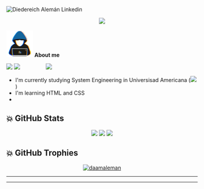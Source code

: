 ![Diedereich Alemán Linkedin](https://i.dell.com/is/image/DellContent/content/dam/ss2/product-images/dell-client-products/peripherals/keyboard/aw-pro-wireless-keyboard/media-galleries/dsom/keyboard-alienware-pro-bk-gallery-1.psd?fmt=png-alpha&pscan=auto&scl=1&hei=804&wid=2322&qlt=100,1&resMode=sharp2&size=2322,804&chrss=full)

<p align="center">
  <a><img src="https://readme-typing-svg.herokuapp.com/?font=Arial&color=B42000&size=25&center=true&vCenter=true&width=600&height=100&lines=Diedereich+A.+Aleman+Martinez..."></a>
</p>

<picture><img src = "https://github.com/0xAbdulKhalid/0xAbdulKhalid/raw/main/assets/mdImages/about_me.gif" width = 70px></picture> **About me**

<picture> <img align="right" src="src/Working.gif" width = 400px></picture>
 <p align="left">
  <img src="https://img.shields.io/badge/Focus-Frontend%20Development-dodgerblue" />
  <img src="https://img.shields.io/badge/Languages-English-dodgerblue" />
</p>

- I'm currently studying System Engineering in Universisad Americana (<picture><img src = "https://logosnicas.com/wp-content/uploads/2022/08/universidad_americana_2020.png" width = 30px></picture>)
- I'm learning HTML and CSS 
- 

## 💥 GitHub Stats

<p align = "center">
  <img src = "https://github-readme-stats.vercel.app/api?username=daamaleman&show_icons=true&theme=nightowl&count_private=true&hide_border=true" width = 400>
  <img src = "https://github-readme-streak-stats.herokuapp.com/?user=daamaleman&theme=nightowl&hide_border=true" width = 400>
  <img  src="https://github-readme-stats.vercel.app/api/top-langs/?username=daamaleman&hide=html,cmake,css,scss,powershell,assembly,procfile,shell,less,jupyter%20notebook&theme=nightowl&langs_count=11&layout=compact&hide_border=true" width = 400>
</p>

## 💥 GitHub Trophies
<p align="center"> <a href="https://github.com/ryo-ma/github-profile-trophy"><img src="https://github-profile-trophy.vercel.app/?username=daamaleman" alt="daamaleman" /></a> </p>

<hr style="border:15px;"><hr style="border:2px;">